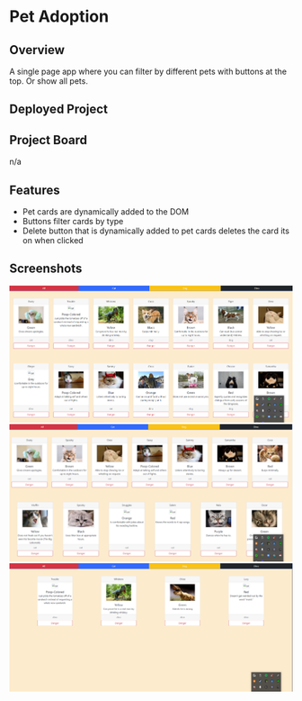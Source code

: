 # Pet Adoption

## Overview

 A single page app where you can filter by different pets with buttons at the top. Or show all pets.
 
## Deployed Project

## Project Board
 n/a
## Features

- Pet cards are dynamically added to the DOM
- Buttons filter cards by type
- Delete button that is dynamically added to pet cards deletes the card its on when clicked

## Screenshots

![](https://github.com/jrobinson0529/pet-adoption/blob/master/img/mainpage.png)
![](https://github.com/jrobinson0529/pet-adoption/blob/master/img/filtered.png)
![](https://github.com/jrobinson0529/pet-adoption/blob/master/img/filtered-deleted-dino.png)
